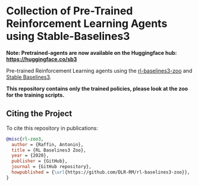 # Collection of Pre-Trained Reinforcement Learning Agents using Stable-Baselines3

**Note: Pretrained-agents are now available on the Huggingface hub: https://huggingface.co/sb3**

Pre-trained Reinforcement Learning agents using the [rl-baselines3-zoo](https://github.com/DLR-RM/rl-baselines3-zoo) and [Stable Baselines3](https://github.com/DLR-RM/stable-baselines3).

**This repository contains only the trained policies, please look at the zoo for the training scripts.**


## Citing the Project

To cite this repository in publications:

```bibtex
@misc{rl-zoo3,
  author = {Raffin, Antonin},
  title = {RL Baselines3 Zoo},
  year = {2020},
  publisher = {GitHub},
  journal = {GitHub repository},
  howpublished = {\url{https://github.com/DLR-RM/rl-baselines3-zoo}},
}
```

